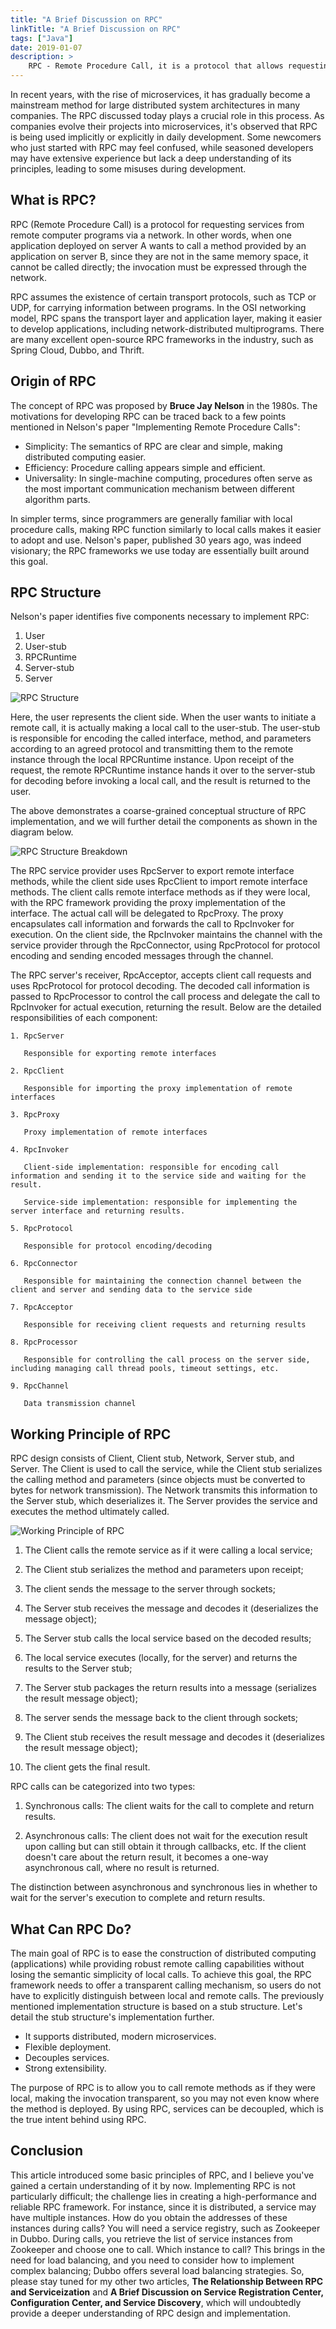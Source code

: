 ```yaml
---
title: "A Brief Discussion on RPC"
linkTitle: "A Brief Discussion on RPC"
tags: ["Java"]
date: 2019-01-07
description: >
    RPC - Remote Procedure Call, it is a protocol that allows requesting services from a remote computer program via a network without needing to understand the underlying network technology.
---
```


In recent years, with the rise of microservices, it has gradually become a mainstream method for large distributed system architectures in many companies. The RPC discussed today plays a crucial role in this process. As companies evolve their projects into microservices, it's observed that RPC is being used implicitly or explicitly in daily development. Some newcomers who just started with RPC may feel confused, while seasoned developers may have extensive experience but lack a deep understanding of its principles, leading to some misuses during development.

## What is RPC?

RPC (Remote Procedure Call) is a protocol for requesting services from remote computer programs via a network. In other words, when one application deployed on server A wants to call a method provided by an application on server B, since they are not in the same memory space, it cannot be called directly; the invocation must be expressed through the network.

RPC assumes the existence of certain transport protocols, such as TCP or UDP, for carrying information between programs. In the OSI networking model, RPC spans the transport layer and application layer, making it easier to develop applications, including network-distributed multiprograms. There are many excellent open-source RPC frameworks in the industry, such as Spring Cloud, Dubbo, and Thrift.

## Origin of RPC

The concept of RPC was proposed by **Bruce Jay Nelson** in the 1980s. The motivations for developing RPC can be traced back to a few points mentioned in Nelson's paper "Implementing Remote Procedure Calls":
* Simplicity: The semantics of RPC are clear and simple, making distributed computing easier.
* Efficiency: Procedure calling appears simple and efficient.
* Universality: In single-machine computing, procedures often serve as the most important communication mechanism between different algorithm parts.

In simpler terms, since programmers are generally familiar with local procedure calls, making RPC function similarly to local calls makes it easier to adopt and use. Nelson's paper, published 30 years ago, was indeed visionary; the RPC frameworks we use today are essentially built around this goal.

## RPC Structure

Nelson's paper identifies five components necessary to implement RPC:
1. User
2. User-stub
3. RPCRuntime
4. Server-stub
5. Server

![RPC Structure](/imgs/blog/rpc/rpc-structure-1.png)

Here, the user represents the client side. When the user wants to initiate a remote call, it is actually making a local call to the user-stub. The user-stub is responsible for encoding the called interface, method, and parameters according to an agreed protocol and transmitting them to the remote instance through the local RPCRuntime instance. Upon receipt of the request, the remote RPCRuntime instance hands it over to the server-stub for decoding before invoking a local call, and the result is returned to the user.

The above demonstrates a coarse-grained conceptual structure of RPC implementation, and we will further detail the components as shown in the diagram below.

![RPC Structure Breakdown](/imgs/blog/rpc/rpc-structure-2.png)

The RPC service provider uses RpcServer to export remote interface methods, while the client side uses RpcClient to import remote interface methods. The client calls remote interface methods as if they were local, with the RPC framework providing the proxy implementation of the interface. The actual call will be delegated to RpcProxy. The proxy encapsulates call information and forwards the call to RpcInvoker for execution. On the client side, the RpcInvoker maintains the channel with the service provider through the RpcConnector, using RpcProtocol for protocol encoding and sending encoded messages through the channel.

The RPC server's receiver, RpcAcceptor, accepts client call requests and uses RpcProtocol for protocol decoding. The decoded call information is passed to RpcProcessor to control the call process and delegate the call to RpcInvoker for actual execution, returning the result. Below are the detailed responsibilities of each component:

```
1. RpcServer  

   Responsible for exporting remote interfaces  

2. RpcClient  

   Responsible for importing the proxy implementation of remote interfaces  

3. RpcProxy  

   Proxy implementation of remote interfaces  

4. RpcInvoker  

   Client-side implementation: responsible for encoding call information and sending it to the service side and waiting for the result.  

   Service-side implementation: responsible for implementing the server interface and returning results.  

5. RpcProtocol  

   Responsible for protocol encoding/decoding  

6. RpcConnector  

   Responsible for maintaining the connection channel between the client and server and sending data to the service side  

7. RpcAcceptor  

   Responsible for receiving client requests and returning results  

8. RpcProcessor  

   Responsible for controlling the call process on the server side, including managing call thread pools, timeout settings, etc.  

9. RpcChannel  

   Data transmission channel 
```

## Working Principle of RPC

RPC design consists of Client, Client stub, Network, Server stub, and Server. The Client is used to call the service, while the Client stub serializes the calling method and parameters (since objects must be converted to bytes for network transmission). The Network transmits this information to the Server stub, which deserializes it. The Server provides the service and executes the method ultimately called.

![Working Principle of RPC](/imgs/blog/rpc/rpc-work-principle.png)

1. The Client calls the remote service as if it were calling a local service; 

2. The Client stub serializes the method and parameters upon receipt; 

3. The client sends the message to the server through sockets; 

4. The Server stub receives the message and decodes it (deserializes the message object); 

5. The Server stub calls the local service based on the decoded results; 

6. The local service executes (locally, for the server) and returns the results to the Server stub; 

7. The Server stub packages the return results into a message (serializes the result message object); 

8. The server sends the message back to the client through sockets; 

9. The Client stub receives the result message and decodes it (deserializes the result message object); 

10. The client gets the final result.

RPC calls can be categorized into two types:

1. Synchronous calls: The client waits for the call to complete and return results.

2. Asynchronous calls: The client does not wait for the execution result upon calling but can still obtain it through callbacks, etc. If the client doesn't care about the return result, it becomes a one-way asynchronous call, where no result is returned.

The distinction between asynchronous and synchronous lies in whether to wait for the server's execution to complete and return results.

## What Can RPC Do?

The main goal of RPC is to ease the construction of distributed computing (applications) while providing robust remote calling capabilities without losing the semantic simplicity of local calls. To achieve this goal, the RPC framework needs to offer a transparent calling mechanism, so users do not have to explicitly distinguish between local and remote calls. The previously mentioned implementation structure is based on a stub structure. Let's detail the stub structure's implementation further.

* It supports distributed, modern microservices.
* Flexible deployment.
* Decouples services.
* Strong extensibility.

The purpose of RPC is to allow you to call remote methods as if they were local, making the invocation transparent, so you may not even know where the method is deployed. By using RPC, services can be decoupled, which is the true intent behind using RPC.

## Conclusion

This article introduced some basic principles of RPC, and I believe you've gained a certain understanding of it by now. Implementing RPC is not particularly difficult; the challenge lies in creating a high-performance and reliable RPC framework. For instance, since it is distributed, a service may have multiple instances. How do you obtain the addresses of these instances during calls? You will need a service registry, such as Zookeeper in Dubbo. During calls, you retrieve the list of service instances from Zookeeper and choose one to call. Which instance to call? This brings in the need for load balancing, and you need to consider how to implement complex balancing; Dubbo offers several load balancing strategies. So, please stay tuned for my other two articles, **The Relationship Between RPC and Serviceization** and **A Brief Discussion on Service Registration Center, Configuration Center, and Service Discovery**, which will undoubtedly provide a deeper understanding of RPC design and implementation.

